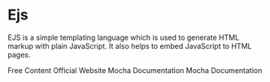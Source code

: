 # Ejs

EJS is a simple templating language which is used to generate HTML markup with plain JavaScript. It also helps to embed JavaScript to HTML pages.

<ResourceGroupTitle>Free Content</ResourceGroupTitle>
<BadgeLink badgeText='Website' colorScheme="yellow" href='https://ejs.co/'>Official Website</BadgeLink>
<BadgeLink badgeText='Documentation' colorScheme="yellow" href='https://ejs.co/#docs'>Mocha Documentation</BadgeLink>
<BadgeLink badgeText='Github' colorScheme="purple" href='https://github.com/mde/ejs'>Mocha Documentation</BadgeLink>


